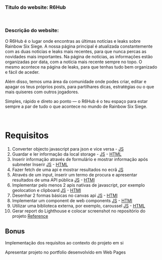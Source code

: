 ### **Titulo do website:** R6Hub

<br>

### **Descrição do website:** 
O R6Hub é o lugar onde encontras as últimas notícias e leaks sobre Rainbow Six Siege. A nossa página principal é atualizada constantemente com as duas notícias e leaks mais recentes, para que nunca percas as novidades mais importantes.
Na página de notícias, as informações estão organizadas por data, com a notícia mais recente sempre no topo. O mesmo acontece na página de leaks, para que tenhas tudo bem organizado e fácil de aceder.

Além disso, temos uma área da comunidade onde podes criar, editar e apagar os teus próprios posts, para partilhares dicas, estratégias ou o que mais quiseres com outros jogadores.

Simples, rápido e direto ao ponto — o R6Hub é o teu espaço para estar sempre a par de tudo o que acontece no mundo de Rainbow Six Siege.

<br>

# Requisitos

1. Converter objecto javascript para json e vice versa - [JS](https://github.com/Tomas4030/frontend1-aulas/blob/main/lib/Api.js)
2. Guardar e ler informação da local storage - [JS](https://github.com/Tomas4030/frontend1-aulas/blob/main/ex_aulas/main.js) - [HTML](https://github.com/Tomas4030/frontend1-aulas/blob/main/ex_aulas/index.html)
3. Inserir informação através de formulário e mostrar informação após submeter Inserir [JS](https://github.com/Tomas4030/frontend1-aulas/blob/main/JS/add-posts.js) - [HTML](https://github.com/Tomas4030/frontend1-aulas/blob/main/HTML/Community.html)
4. Fazer fetch de uma api e mostrar resultados no ecrã [JS](https://github.com/Tomas4030/frontend1-aulas/blob/main/lib/Api.js)
5. Através de um input, inserir um termo de procura e apresentar resultados de uma API pública [JS](https://github.com/Tomas4030/frontend1-aulas/blob/main/ex_aulas/main.js) - [HTMl](https://github.com/Tomas4030/frontend1-aulas/blob/main/ex_aulas/index.html)
6. Implementar pelo menos 2 apis nativas de javascript, por exemplo geolocation e clipboard [JS](https://github.com/Tomas4030/frontend1-aulas/blob/main/ex_aulas/main.js) - [HTMl](https://github.com/Tomas4030/frontend1-aulas/blob/main/ex_aulas/index.html)
7. Desenhar 2 formas básicas no canvas api [JS](https://github.com/Tomas4030/frontend1-aulas/blob/main/ex_aulas/main.js) - [HTMl](https://github.com/Tomas4030/frontend1-aulas/blob/main/ex_aulas/index.html)
8. Implementar um component de web components [JS](https://github.com/Tomas4030/frontend1-aulas/blob/main/ex_aulas/main.js) - [HTMl](https://github.com/Tomas4030/frontend1-aulas/blob/main/ex_aulas/index.html)
9. Utilizar uma biblioteca externa, por exemplo, caroussel [JS](https://github.com/Tomas4030/frontend1-aulas/blob/main/JS/Post.js) - [HTML](https://github.com/Tomas4030/frontend1-aulas/blob/main/HTML/Community.html)
10. Gerar report do Lighthouse e colocar screenshot no repositório do projeto [Reference]()

## Bonus

Implementação dos requisitos ao contexto do projeto em si

Apresentar projeto no portfolio desenvolvido em Web Pages
